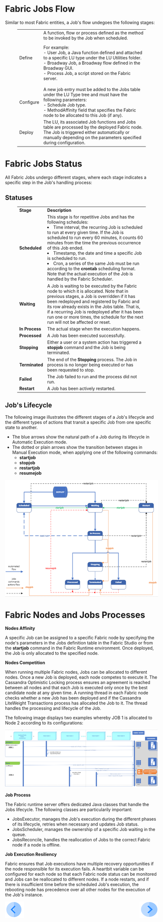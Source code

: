 # **Fabric Jobs Flow** 

Similar to most Fabric entities, a Job's flow undegoes the following stages:

<figure><table>
<thead>

<tbody><tr><td>Define</td><td>A function, flow or process defined as the method to be invoked by the Job when scheduled. 
 
For example: <br>- User Job, a Java function defined and attached to a specific LU type under the LU Utilities folder. <br>- Broadway Job, a Broadway flow defined in the Broadway GUI.<br>- Process Job, a script stored on the Fabric server.</td></tr><tr><td>Configure</td><td>A new job entry must be added to the Jobs table under the LU Type tree and must have the following parameters:<br>- Schedule Job type.<br>- MethodAffinity field that specifies the Fabric node to be allocated to this Job (if any).</td></tr><tr><td>Deploy</td><td>The LU, its associated Job functions and Jobs table are processed by the deployed Fabric node. The Job is triggered either automatically or manually depending on the parameters specified during configuration.</td></tr></tbody>
</table></figure>
 

# **Fabric Jobs Status** 

All Fabric Jobs undergo different stages, where each stage indicates a specific step in the Job's handling process:


## **Statuses**
<figure><table>
<thead>

<tbody><tr><td><strong>Stage</strong></td><td><strong>Description</strong></td></tr><tr><td><strong>Scheduled</strong></td><td>This stage is for repetitive Jobs and has the following schedules:
      <li>Time interval, the recurring Job is scheduled to run at every given time. If the Job is scheduled to run every 60 minutes, it counts 60 minutes from the time the previous occurrence of this Job ended.</li> 
      <li>Timestamp, the date and time a specific Job is scheduled to run.</li> 
      <li>Cron, a series of the same Job must be run according to the <strong>crontab</strong> scheduling format. Note that the actual execution of the Job is handled by the Fabric Scheduler.</li> 
</td>
 </tr>
 
 
<tr>
<td><strong>Waiting</strong></td><td>A Job is waiting to be executed by the Fabric node to which it is allocated. Note that in previous stages, a Job is overridden if it has been redeployed and registered by Fabric and its row already exists in the Jobs table. That is, if a recurring Job is redeployed after it has been run one or more times, the schedule for the next run will not be affected or reset.
</td></tr>


<tr>
<td><strong>In Process</strong></td><td>The actual stage when the execution happens.
</td></tr>


<tr>
<td><strong>Processed</strong>
</td><td>A Job has been executed successfully.
</td></tr>

<tr>
<td><strong>Stopping</strong></td><td>Either a user or a system action has triggered a <strong>stopjob</strong> command and the Job is being terminated.
</td></tr>


<tr>
<td><strong>Terminated</strong></td><td>The end of the <strong>Stopping</strong> process. The Job in process is no longer being executed or has been requested to stop.
</td></tr>



<tr>
<td><strong>Failed</strong></td><td>The Job failed to run and the process did not run.
</td></tr>



<tr>
<td><strong>Restart</strong>
</td><td>A Job has been actively restarted.
</td></tr>

</tbody>
</table></figure>



## **Job's Lifecycle**
The  following image illustrates the different stages of a Job's lifecycle and the different types of actions that transit a specific Job from one specific state to another.

-  The blue arrows show the natural path of a Job during its lifecycle in Automatic Execution mode. 
-  The dotted or plain arrows show the transition between stages in Manual Execution mode, when applying one of the following commands:
   -  **startjob** 
   -  **stopjob**
   -  **restartjob**
   -  **resumejob**


<img src="/articles/20_jobs_and_batch_services/images/01_jobs_and_batch_services_status_flow.PNG">



# **Fabric Nodes and Jobs Processes** 

**Nodes Affinity**

A specific Job can be assigned to a specific Fabric node by specifying the node's parameters in the Jobs definition table in the Fabric Studio or from the **startjob** command in the Fabric Runtime environment. Once deployed, the Job is only allocated to the specified node.

**Nodes Competition**

When running multiple Fabric nodes, Jobs can be allocated to different nodes. Once a new Job is deployed, each node competes to execute it. The Cassandra Optimistic Locking process ensures an agreement is reached between all nodes and that each Job is executed only once by the best candidate node at any given time. A running thread in each Fabric node checks whether a new Job has been deployed and if the Cassandra LiteWeight Transactions process has allocated the Job to it. The thread handles the processing and lifecycle of the Job.

The following image displays two examples whereby JOB 1 is allocated to Node 2 according to its configurations: 

<img src="/articles/20_jobs_and_batch_services/images/02_jobs_and_batch_services_Nodes_Allocation.PNG">



**Job Process**

The Fabric runtime server offers dedicated Java classes that handle the Jobs lifecycle. The following classes are particularily important:
- JobsExecutor, manages the Job's execution during the different phases of its lifecycle, retries when necessary and updates Job status. 
- JobsScheduler, manages the ownership of a specific Job waiting in the queue.
- JobsReconcile, handles the reallocation of Jobs to the correct Fabric node if a node is offline.


**Job Execution Resiliency**

Fabric ensures that Job executions have multiple recovery opportunities if the node responsible for its execution fails. 
A heartbit variable can be configured for each node so that each Fabric node status can be monitored and Jobs can be reallocated to different nodes. 
If a node restarts, and if there is insufficient time before the scheduled Job's execution, the rebooting node has precedence over all other nodes for the execution of the Job's instance.


[![Previous](/articles/images/Previous.png)](/articles/20_jobs_and_batch_services/01_fabric%20jobs_overview.md)[<img align="right" width="60" height="54" src="/articles/images/Next.png">](/articles/20_jobs_and_batch_services/03_create_a_job.md)
